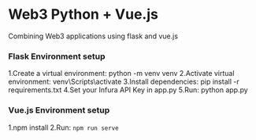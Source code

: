 # Web3 Python + Vue.js

Combining Web3 applications using flask and vue.js

### Flask Environment setup
1.Create a virtual environment: python -m venv venv
2.Activate virtual environment: venv\Scripts\activate
3.Install dependencies: pip install -r requirements.txt
4.Set your Infura API Key in app.py
5.Run: python app.py

### Vue.js Environment setup
1.npm install
2.Run: `npm run serve`
